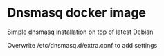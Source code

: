 # Dnsmasq docker image

Simple dnsmasq installation on top of latest Debian

Overwrite /etc/dnsmasq.d/extra.conf to add settings

